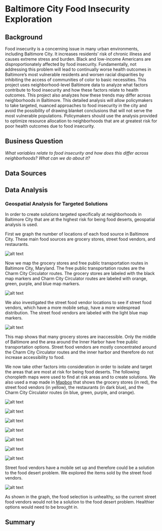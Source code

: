 # Baltimore City Food Insecurity Exploration

## Background
Food insecurity is a concerning issue in many urban environments, including Baltimore City. It increases residents’ risk of chronic illness and causes extreme stress and burden. Black and low-income Americans are disproportionately affected by food insecurity. Fundamentally, not addressing this problem will lead to continually worse health outcomes in Baltimore’s most vulnerable residents and worsen racial disparities by inhibiting the access of communities of color to basic necessities.  This project uses neighborhood-level Baltimore data to analyze what factors contribute to food insecurity and how these factors relate to health outcomes. This project also analyzes how these trends may differ across neighborhoods in Baltimore. This detailed analysis will allow policymakers to take targeted, nuanced approaches to food insecurity in the city and avoid the possibility of drawing blanket conclusions that will not serve the most vulnerable populations. Policymakers should use the analysis provided to optimize resource allocation to neighborhoods that are at greatest risk for poor health outcomes due to food insecurity.

## Business Question
_What variables relate to food insecurity and how does this differ across neighborhoods?  What can we do about it?_

## Data Sources

## Data Analysis

### Geospatial Analysis for Targeted Solutions
In order to create solutions targeted specifically at neighborhoods in Baltimore City that are at the highest risk for being food deserts, geospatial analysis is used.

First we graph the number of locations of each food source in Baltimore City.  These main food sources are grocery stores, street food vendors, and restaurants.

![alt text](https://github.com/vchen19/baltimore-food-insecurity/blob/main/foodsourcegraph.png)

Now we map the grocery stores and free public transportation routes in Baltimore City, Maryland. The free public transportation routes are the Charm City Circulator routes.  The grocery stores are labeled with the black map markers and Charm City Circulator routes are labeled with orange, green, purple, and blue map markers.

![alt text](https://github.com/vchen19/baltimore-food-insecurity/blob/main/grocerymap.png)

We also investigated the street food vendor locations to see if street food vendors, which have a more mobile setup, have a more widespread distribution.  The street food vendors are labeled with the light blue map markers.  

![alt text](https://github.com/vchen19/baltimore-food-insecurity/blob/main/streetfoodvendormap.png)

This map shows that many grocery stores are inaccessible.  Only the middle of Baltimore and the area around the Inner Harbor have free public transportation options.  Street food vendors are mostly concentrated around the Charm City Circulator routes and the inner harbor and therefore do not increase accessibility to food.  

We now take other factors into consideration in order to isolate and target the areas that are most at risk for being food deserts.  The following choropleth maps were used to find at risk areas and to create solutions.  We also used a map made in [Mapbox](https://www.mapbox.com/) that shows the grocery stores (in red), the street food vendors (in yellow), the restaurants (in dark blue), and the Charm City Circulator routes (in blue, green, purple, and orange). 

![alt text](https://github.com/vchen19/baltimore-food-insecurity/blob/main/healthy_food.png)

![alt text](https://github.com/vchen19/baltimore-food-insecurity/blob/main/no_vehicles_map.png)

![alt text](https://github.com/vchen19/baltimore-food-insecurity/blob/main/walkscore.png)

![alt text](https://github.com/vchen19/baltimore-food-insecurity/blob/main/fastfood_map.png)

![alt text](https://github.com/vchen19/baltimore-food-insecurity/blob/main/black_map.png)

![alt text](https://github.com/vchen19/baltimore-food-insecurity/blob/main/white_map.png)

![alt text](https://github.com/vchen19/baltimore-food-insecurity/blob/main/food_and_transportation_map.png)

Street food vendors have a mobile set up and therefore could be a solution to the food desert problem.  We explored the items sold by the street food vendors.  

![alt text](https://github.com/vchen19/baltimore-food-insecurity/blob/main/StreetFoodVendorsBaltimore.png)

As shown in the graph, the food selection is unhealthy, so the current street food vendors would not be a solution to the food desert problem.  Healthier options would need to be brought in.  

## Summary

